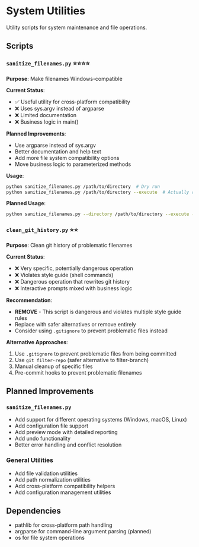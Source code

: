 # System Utilities

Utility scripts for system maintenance and file operations.

## Scripts

### **`sanitize_filenames.py`** ⭐⭐⭐⭐
**Purpose**: Make filenames Windows-compatible

**Current Status**:
- ✅ Useful utility for cross-platform compatibility
- ❌ Uses sys.argv instead of argparse
- ❌ Limited documentation
- ❌ Business logic in main()

**Planned Improvements**:
- Use argparse instead of sys.argv
- Better documentation and help text
- Add more file system compatibility options
- Move business logic to parameterized methods

**Usage**:
```bash
python sanitize_filenames.py /path/to/directory  # Dry run
python sanitize_filenames.py /path/to/directory --execute  # Actually rename files
```

**Planned Usage**:
```bash
python sanitize_filenames.py --directory /path/to/directory --execute --platform windows
```

### **`clean_git_history.py`** ⭐⭐
**Purpose**: Clean git history of problematic filenames

**Current Status**:
- ❌ Very specific, potentially dangerous operation
- ❌ Violates style guide (shell commands)
- ❌ Dangerous operation that rewrites git history
- ❌ Interactive prompts mixed with business logic

**Recommendation**: 
- **REMOVE** - This script is dangerous and violates multiple style guide rules
- Replace with safer alternatives or remove entirely
- Consider using `.gitignore` to prevent problematic files instead

**Alternative Approaches**:
1. Use `.gitignore` to prevent problematic files from being committed
2. Use `git filter-repo` (safer alternative to filter-branch)
3. Manual cleanup of specific files
4. Pre-commit hooks to prevent problematic filenames

## Planned Improvements

### **`sanitize_filenames.py`**
- Add support for different operating systems (Windows, macOS, Linux)
- Add configuration file support
- Add preview mode with detailed reporting
- Add undo functionality
- Better error handling and conflict resolution

### **General Utilities**
- Add file validation utilities
- Add path normalization utilities
- Add cross-platform compatibility helpers
- Add configuration management utilities

## Dependencies

- pathlib for cross-platform path handling
- argparse for command-line argument parsing (planned)
- os for file system operations 